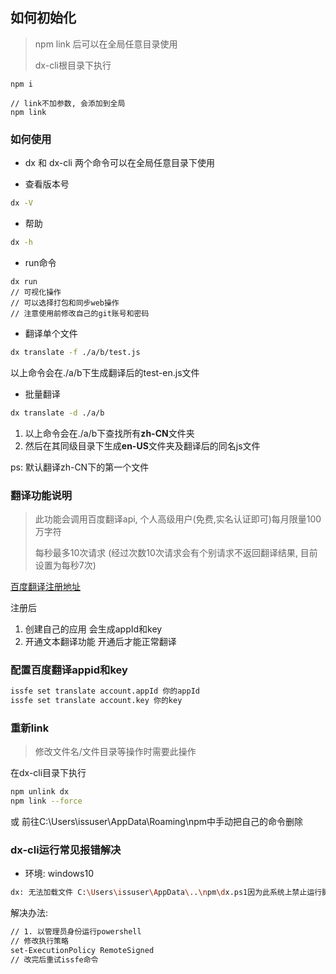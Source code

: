 ## 如何初始化
> npm link 后可以在全局任意目录使用
> 
> dx-cli根目录下执行

```
npm i

// link不加参数, 会添加到全局
npm link
```
### 如何使用

- dx 和 dx-cli 两个命令可以在全局任意目录下使用

- 查看版本号
```bash
dx -V
```
- 帮助
```bash
dx -h
```
- run命令
```nashorn js
dx run 
// 可视化操作
// 可以选择打包和同步web操作
// 注意使用前修改自己的git账号和密码
```
- 翻译单个文件
```bash
dx translate -f ./a/b/test.js
```
以上命令会在./a/b下生成翻译后的test-en.js文件

- 批量翻译
```bash
dx translate -d ./a/b
```
1. 以上命令会在./a/b下查找所有**zh-CN**文件夹
2. 然后在其同级目录下生成**en-US**文件夹及翻译后的同名js文件

ps: 默认翻译zh-CN下的第一个文件

### 翻译功能说明

> 此功能会调用百度翻译api, 个人高级用户(免费,实名认证即可)每月限量100万字符
> 
> 每秒最多10次请求 (经过次数10次请求会有个别请求不返回翻译结果, 目前设置为每秒7次)

[百度翻译注册地址](https://fanyi-api.baidu.com/manage/developer)

注册后 
1. 创建自己的应用 会生成appId和key
2. 开通文本翻译功能 开通后才能正常翻译

### 配置百度翻译appid和key
```bash
issfe set translate account.appId 你的appId
issfe set translate account.key 你的key
```

### 重新link
> 修改文件名/文件目录等操作时需要此操作

在dx-cli目录下执行
```bash
npm unlink dx
npm link --force
```
或
前往C:\Users\issuser\AppData\Roaming\npm中手动把自己的命令删除

### dx-cli运行常见报错解决

- 环境: windows10

```bash
dx: 无法加载文件 C:\Users\issuser\AppData\..\npm\dx.ps1因为此系统上禁止运行脚本
```

解决办法: 
```bash
// 1. 以管理员身份运行powershell
// 修改执行策略
set-ExecutionPolicy RemoteSigned
// 改完后重试issfe命令
```

